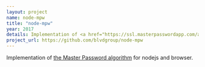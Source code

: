 ```yaml
---
layout: project
name: node-mpw
title: "node-mpw"
year: 2017
details: Implementation of <a href="https://ssl.masterpasswordapp.com/algorithm.html" target="_blank">the Master Password algorithm</a> for nodejs and browser.
project_url: https://github.com/blvdgroup/node-mpw
---
```


Implementation of <a href="https://ssl.masterpasswordapp.com/algorithm.html" target="_blank">the Master Password algorithm</a> for nodejs and browser.
